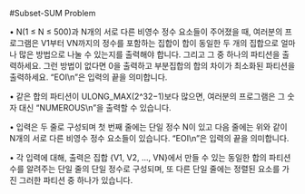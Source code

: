#Subset-SUM Problem

• N(1 ≤ N ≤ 500)과 N개의 서로 다른 비영수 정수 요소들이 주어졌을 때, 여러분의 프로그램은 V1부터 VN까지의 정수를 포함하는 집합이 합이 동일한 두 개의 집합으로 얼마나 많은 방법으로 나눌 수 있는지를 출력해야 합니다. 그리고 그 중 하나의 파티션을 출력하세요. 그런 방법이 없다면 0을 출력하고 부분집합의 합의 차이가 최소화된 파티션을 출력하세요. “EOI\n”은 입력의 끝을 의미합니다.

• 같은 합의 파티션이 ULONG_MAX(2^32−1)보다 많으면, 여러분의 프로그램은 그 숫자 대신 “NUMEROUS\n”을 출력할 수 있습니다.

• 입력은 두 줄로 구성되며 첫 번째 줄에는 단일 정수 N이 있고 다음 줄에는 위와 같이 N개의 서로 다른 비영수 정수 요소들이 있습니다. “EOI\n”은 입력의 끝을 의미합니다.

• 각 입력에 대해, 출력은 집합 {V1, V2, ..., VN}에서 만들 수 있는 동일한 합의 파티션 수를 알려주는 단일 줄의 단일 정수로 구성되며, 또 다른 단일 줄에는 정렬된 요소를 가진 그러한 파티션 중 하나가 있습니다.
